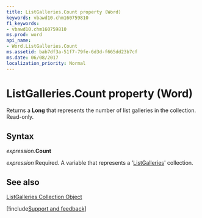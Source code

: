 ```yaml
---
title: ListGalleries.Count property (Word)
keywords: vbawd10.chm160759810
f1_keywords:
- vbawd10.chm160759810
ms.prod: word
api_name:
- Word.ListGalleries.Count
ms.assetid: bab7df3a-51f7-79fe-6d3d-f665dd23b7cf
ms.date: 06/08/2017
localization_priority: Normal
---
```



# ListGalleries.Count property (Word)

Returns a  **Long** that represents the number of list galleries in the collection. Read-only.


## Syntax

_expression_.**Count**

_expression_ Required. A variable that represents a '[ListGalleries](Word.listgalleries.md)' collection.


## See also


[ListGalleries Collection Object](Word.listgalleries.md)

[!include[Support and feedback](~/includes/feedback-boilerplate.md)]